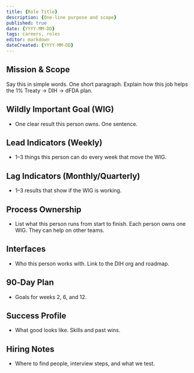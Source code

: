 ```yaml
---
title: {Role Title}
description: {One-line purpose and scope}
published: true
date: {YYYY-MM-DD}
tags: careers, roles
editor: markdown
dateCreated: {YYYY-MM-DD}
---
```


## Mission & Scope
Say this in simple words. One short paragraph. Explain how this job helps the 1% Treaty → DIH → dFDA plan.

## Wildly Important Goal (WIG)
- One clear result this person owns. One sentence.

## Lead Indicators (Weekly)
- 1–3 things this person can do every week that move the WIG.

## Lag Indicators (Monthly/Quarterly)
- 1–3 results that show if the WIG is working.

## Process Ownership
- List what this person runs from start to finish. Each person owns one WIG. They can help on other teams.

## Interfaces
- Who this person works with. Link to the DIH org and roadmap.

## 90‑Day Plan
- Goals for weeks 2, 6, and 12.

## Success Profile
- What good looks like. Skills and past wins.

## Hiring Notes
- Where to find people, interview steps, and what we test.


